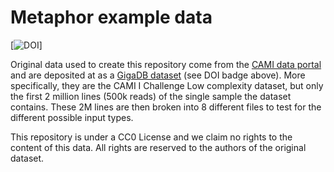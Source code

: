 # Metaphor example data

[![DOI](https://img.shields.io/badge/doi-10.1101%2F2023.02.09.527784-blue)]

Original data used to create this repository come from the [CAMI data portal](https://data.cami-challenge.org/participate) and are deposited at as a [GigaDB dataset](http://gigadb.org/dataset/100344) (see DOI badge above). More specifically, they are the CAMI I Challenge Low complexity dataset, but only the first 2 million lines (500k reads) of the single sample the dataset contains. These 2M lines are then broken into 8 different files to test for the different possible input types.

This repository is under a CC0 License and we claim no rights to the content of this data. All rights are reserved to the authors of the original dataset.
